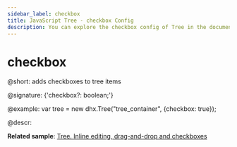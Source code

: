```yaml
---
sidebar_label: checkbox
title: JavaScript Tree - checkbox Config 
description: You can explore the checkbox config of Tree in the documentation of the DHTMLX JavaScript UI library. Browse developer guides and API reference, try out code examples and live demos, and download a free 30-day evaluation version of DHTMLX Suite 7.
---
```


# checkbox

@short: adds checkboxes to tree items

@signature: {'checkbox?: boolean;'}

@example:
var tree = new dhx.Tree("tree_container", {checkbox: true});

@descr:

**Related sample**: [Tree. Inline editing, drag-and-drop and checkboxes](https://snippet.dhtmlx.com/hyfz6ai7)

[comment]: # (@related: tree/initialization_of_dhtmlxtree.md#initialize-tree tree/configuration.md#checkboxes-for-items)
